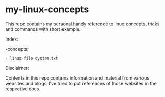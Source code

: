 # my-linux-concepts
This repo contains my personal handy reference to linux concepts, tricks and commands with short example.

Index:

-concepts:

    - linux-file-system.txt






Disclaimer:

Contents in this repo contains information and material from various websites and blogs. I've tried to put references of those websites in the respective docs.
